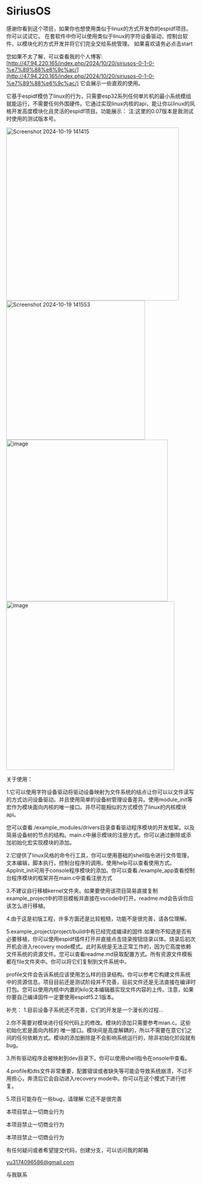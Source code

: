 # SiriusOS

感谢你看到这个项目，如果你也想使用类似于linux的方式开发你的espidf项目。你可以试试它。
在套软件中你可以使用类似于linux的字符设备驱动，控制台软件，以模块化的方式开发并将它们完全交给系统管理。
如果喜欢请务必点击start

您如果不太了解，可以查看我的个人博客:[http://47.94.220.165/index.php/2024/10/20/siriusos-0-1-0-%e7%89%88%e6%9c%ac/](http://47.94.220.165/index.php/2024/10/20/siriusos-0-1-0-%e7%89%88%e6%9c%ac/)
它会展示一些直观的使用。


它基于espidf模仿了linux的行为，只需要esp32系列任何单片机的最小系统模组就能运行，不需要任何外围硬件。它通过实现linux内核的api，能让你以linux的风格开发高度模块化且灵活的espidf项目。功能展示：
注:这里的0.07版本是我测试时使用的测试版本号。

<img width="459" alt="Screenshot 2024-10-19 141415" src="https://github.com/user-attachments/assets/f53123e5-9ca9-4852-84e7-31ca6a307d9b">

<img width="369" alt="Screenshot 2024-10-19 141553" src="https://github.com/user-attachments/assets/09d74e90-7bbd-447b-b5dc-e04b04d1f342">

<img width="429" alt="image" src="https://github.com/user-attachments/assets/aaf68913-8898-405c-bc92-a28eb4b71368">

<img width="447" alt="image" src="https://github.com/user-attachments/assets/cbb450fd-d021-4e4e-9fb7-d8f7fb11d98a">


关于使用：


1.它可以使用字符设备驱动将驱动设备映射为文件系统的结点让你可以以文件读写的方式访问设备驱动。并且使用简单的设备树管理设备差异。使用module_init等宏作为模块面向内核的唯一接口。并尽可能相似的方式模仿了linux的内核模块api。

您可以查看./example_modules/drivers目录查看驱动程序模块的开发框架。以及简易设备树的节点的结构。main.c中展示模块的注册方式。你可以通过删除或添加初始化宏实现模块的添加。

2.它提供了linux风格的命令行工具，你可以使用基础的shell指令进行文件管理，文本编辑，脚本执行，控制台程序的调用。使用help可以查看使用方式。
AppInit_init可用于console程序模块的添加。你可以查看./example_app查看控制台程序模块的框架并在main.c中查看注册方式

3.不建议自行移植kernel文件夹。如果要使用该项目简易直接复制example_project中的项目模板并直接在vscode中打开。readme.md会告诉你应该怎么进行移植。

4.由于这是初版工程，许多方面还是比较粗糙，功能不是很完善，请各位理解。

5.example_project/project/build中有已经完成编译的固件.如果你不知道是否有必要移植，你可以使用espidf插件打开并直接点击烧录按钮烧录以体。烧录后初次开机会进入recovery mode模式。此时系统是无法正常工作的，因为它高度依赖文件系统的资源文件。您可以查看readme.md获取配置方式。所有资源文件模板都在file文件夹中。你可以将它们复制到文件系统中。

profile文件会告诉系统应该使用怎么样的目录结构。你可以参考它构建文件系统中的资源信息。项目目前还是测试阶段并不完善，目前文件还是无法直接在编译时打包。您可以使用内核中内置的kilo文本编辑器实现文件内容的上传。注意，如果你要自己编译固件一定要使用espidf5.2.1版本。


补充：
 1.目前设备子系统还不完善，它们的开发是一个漫长的过程...
 
 2.你不需要对模块进行任何代码上的修改。模块的添加只需要参考mian.c。这些初始化宏是面向内核的
 唯一接口。模块间是高度解耦的，所以不需要在意它们之间的任何依赖方式。模块的添加删除是不会影响系统运行的，除非初始化阶段就有bug。


 3.所有驱动程序会被映射到dev目录下。你可以使用shell指令在onsole中查看。
 
 4.profile和dts文件非常重要，配置错误或者缺失等可能会导致系统崩溃，不过不用担心，奔溃后它会自动进入recovery mode中。你可以在这个模式下进行修复。
 
 5.项目可能存在一些bug，请理解.它还不是很完善



本项目禁止一切商业行为

本项目禁止一切商业行为

本项目禁止一切商业行为

有任何疑问或者希望提交代码，创建分支，可以访问我的邮箱

yu3174096586@gmail.com 


与我联系




